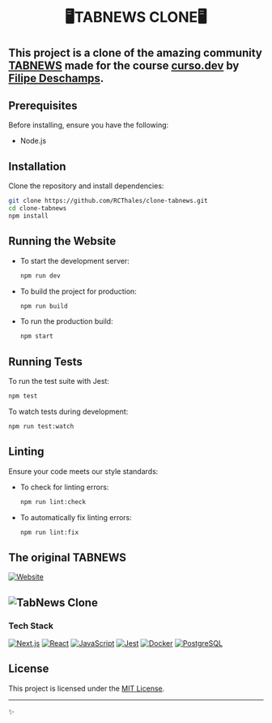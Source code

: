 <div align="center">
    <h1> 🖥️TABNEWS CLONE🖥️ </h1>
</div>

## This project is a clone of the amazing community [TABNEWS](https://www.tabnews.com.br) made for the course [curso.dev](https://curso.dev/) by [Filipe Deschamps](https://github.com/filipedeschamps).

## Prerequisites

Before installing, ensure you have the following:
- Node.js

## Installation

Clone the repository and install dependencies:

```bash
git clone https://github.com/RCThales/clone-tabnews.git
cd clone-tabnews
npm install
```

## Running the Website

- To start the development server:

  ```bash
  npm run dev
  ```

- To build the project for production:

  ```bash
  npm run build
  ```

- To run the production build:

  ```bash
  npm start
  ```

## Running Tests

To run the test suite with Jest:

```bash
npm test
```

To watch tests during development:

```bash
npm run test:watch
```

## Linting

Ensure your code meets our style standards:

- To check for linting errors:

  ```bash
  npm run lint:check
  ```

- To automatically fix linting errors:

  ```bash
  npm run lint:fix
  ```

## The original TABNEWS
[![Website](https://img.shields.io/badge/Visit%20Website-%2341B883?style=for-the-badge)](https://www.tabnews.com.br/)

## ![TabNews Clone](https://githubdocs-thalescardoso.s3.amazonaws.com/clonetabnews_1.gif)

### Tech Stack

[![Next.js](https://img.shields.io/badge/Next.js-%23404d59?style=for-the-badge&logo=next.js&logoColor=white)](https://nextjs.org/)
[![React](https://img.shields.io/badge/React-%2320232a?style=for-the-badge&logo=react&logoColor=%2361DAFB)](https://reactjs.org/)
[![JavaScript](https://img.shields.io/badge/JavaScript-%233178c6?style=for-the-badge&logo=javascript&logoColor=white)](https://www.javascriptlang.org/)
[![Jest](https://img.shields.io/badge/Jest-%23C21325?style=for-the-badge&logo=jest&logoColor=white)](https://jestjs.io/)
[![Docker](https://img.shields.io/badge/Docker-%232496ED?style=for-the-badge&logo=docker&logoColor=white)](https://docker.com/)
[![PostgreSQL](https://img.shields.io/badge/PostgreSQL-%23336791?style=for-the-badge&logo=postgresql&logoColor=white)](https://postgresql.org/)

## License

This project is licensed under the [MIT License](LICENSE).

---

✨
